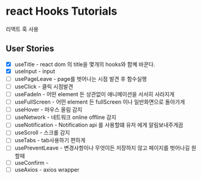 # react Hooks Tutorials

리액트 훅 사용

## User Stories

- [x] useTitle - react dom 의 title을 몇개의 hooks와 함꼐 바꾼다.
- [x] useInput - input
- [ ] usePageLeave - page를 벗어나는 시점 발견 후 함수실행
- [ ] useClick - 클릭 시점발견
- [ ] useFadeIn - 어떤 element 든 상관없이 애니메이션을 서서히 사라지게
- [ ] useFullScreen - 어떤 element 든 fullScreen 이나 일반화면으로 돌아가게
- [ ] useHover - 마우스 올림 감지
- [ ] useNetwork - 네트워크 online offline 감지
- [ ] useNotification - Notification api 를 사용할떄 유저 에게 알림보내주게끔
- [ ] useScroll - 스크롤 감지
- [ ] useTabs - tab사용하기 편하게
- [ ] usePreventLeave - 변경사항이나 무엇이든 저장하지 않고 페이지를 벗어나길 원할때
- [ ] useConfirm -
- [ ] useAxios - axios wrapper
